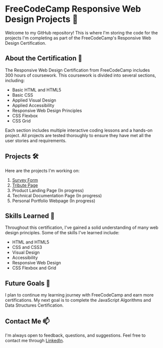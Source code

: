 # FreeCodeCamp Responsive Web Design Projects 🚀

Welcome to my GitHub repository! This is where I'm storing the code for the projects I'm completing as part of the FreeCodeCamp's Responsive Web Design Certification.

## About the Certification 📜

The Responsive Web Design Certification from FreeCodeCamp includes 300 hours of coursework. This coursework is divided into several sections, including:

- Basic HTML and HTML5
- Basic CSS
- Applied Visual Design
- Applied Accessibility
- Responsive Web Design Principles
- CSS Flexbox
- CSS Grid

Each section includes multiple interactive coding lessons and a hands-on project. All projects are tested thoroughly to ensure they have met all the user stories and requirements.

## Projects 🛠️

Here are the projects I'm working on:

1. [Survey Form](https://github.com/Eusha425/freecodecamp-responsive-web-design/tree/main/Survey%20Form)
2. [Tribute Page](https://github.com/Eusha425/freecodecamp-responsive-web-design/tree/main/Tribute%20Page)
3. Product Landing Page (In progress)
4. Technical Documentation Page (In progress)
5. Personal Portfolio Webpage (In progress)

## Skills Learned 🧠

Throughout this certification, I've gained a solid understanding of many web design principles. Some of the skills I've learned include:

- HTML and HTML5
- CSS and CSS3
- Visual Design
- Accessibility
- Responsive Web Design
- CSS Flexbox and Grid

## Future Goals 🎯

I plan to continue my learning journey with FreeCodeCamp and earn more certifications. My next goal is to complete the JavaScript Algorithms and Data Structures Certification.

## Contact Me 📫

I'm always open to feedback, questions, and suggestions. Feel free to contact me through [LinkedIn](https://www.linkedin.com/in/gazi-eusha/).
